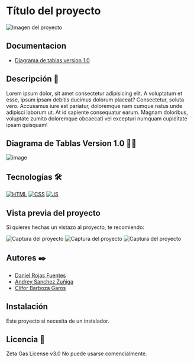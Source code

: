 # Título del proyecto
![Imagen del proyecto](https://github.com/eduardofierropro/Portafolio-y-CV/blob/main/IMAGEN-DEL-PROYECTO.jpg?raw=true)

## Documentacion
- [Diagrama de tablas version 1.0](https://www.figma.com/board/NWER76Ptkq2sj4y2qMxZVE/Untitled?node-id=0-1&p=f&t=rjRQBglw82uUkuQS-0)




## Descripción 📑

Lorem ipsum dolor, sit amet consectetur adipisicing elit. A voluptatum et esse, ipsum ipsam debitis ducimus dolorum placeat? Consectetur, soluta vero. Accusamus iure est pariatur, doloremque nam cumque natus unde adipisci laborum ut. At id sapiente consequatur earum. Magnam doloribus, voluptate zumito doloremque obcaecati vel excepturi numquam cupiditate ipsam quisquam!

## Diagrama de Tablas Version 1.0 🙇🏻 
![image](https://github.com/user-attachments/assets/ef6ecca4-8fcf-4c18-bd96-de8c40776756)


## Tecnologías 🛠
<!-- Iconos sacados de: https://github.com/hendrasob/badges/blob/master/README.md y https://github.com/alexandresanlim/Badges4-README.md-Profile -->
[![HTML](https://img.shields.io/badge/HTML5-E34F26?style=for-the-badge&logo=html5&logoColor=white)](https://es.wikipedia.org/wiki/HTML5)
[![CSS](https://img.shields.io/badge/CSS3-1572B6?style=for-the-badge&logo=css3&logoColor=white)](https://es.wikipedia.org/wiki/CSS)
[![JS](https://img.shields.io/badge/JavaScript-F7DF1E?style=for-the-badge&logo=javascript&logoColor=black)](https://es.wikipedia.org/wiki/JavaScript)

## Vista previa del proyecto
Si quieres hechas un vistazo al proyecto, te recomiendo:

![Captura del proyecto](https://github.com/eduardofierropro/Portafolio-y-CV/blob/main/CAPTURA-DEL-PROYECTO.jpg?raw=true)
![Captura del proyecto](https://github.com/eduardofierropro/Portafolio-y-CV/blob/main/CAPTURA-DEL-PROYECTO.jpg?raw=true)
![Captura del proyecto](https://github.com/eduardofierropro/Portafolio-y-CV/blob/main/CAPTURA-DEL-PROYECTO.jpg?raw=true)

## Autores ✒️
* [Daniel Rojas Fuentes](drojas00255@ufide.ac.cr)
* [Andrey Sanchez Zuñiga](osanchez60774@ufide.ac.cr)
* [Clifor Barboza Garos](cgaros40183@ufide.ac.cr)

## Instalación 
Este proyecto si necesita de un instalador. 
  
## Licencia 📄
Zeta Gas License v3.0
No puede usarse comencialmente.
